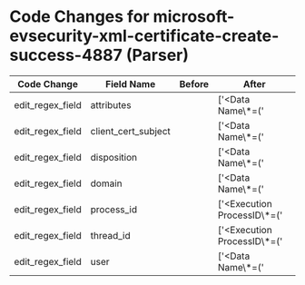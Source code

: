 # Code Changes for microsoft-evsecurity-xml-certificate-create-success-4887 (Parser)

| Code Change | Field Name | Before | After |
|-------------|------------|--------|-------|
| edit_regex_field | attributes |  | ['<Data Name\\*=(\'|")Attributes(\'|")>\s*({attributes}[^<]+?)\s*<'] |
| edit_regex_field | client_cert_subject |  | ['<Data Name\\*=(\'|")Subject(\'|")>({client_cert_subject}[^<]+)'] |
| edit_regex_field | disposition |  | ['<Data Name\\*=(\'|")Disposition(\'|")>({disposition}[^<]+)'] |
| edit_regex_field | domain |  | ['<Data Name\\*=(\'|")Requester(\'|")>(({domain}[^<\\]+)\\)?({user}[\w\.\-\!\#\^\~]{1,40}\$?)<'] |
| edit_regex_field | process_id |  | ['<Execution ProcessID\\*=(\'|")({process_id}\d+)(\'|") ThreadID\\*=(\'|")({thread_id}\d+)(\'|")\/>'] |
| edit_regex_field | thread_id |  | ['<Execution ProcessID\\*=(\'|")({process_id}\d+)(\'|") ThreadID\\*=(\'|")({thread_id}\d+)(\'|")\/>'] |
| edit_regex_field | user |  | ['<Data Name\\*=(\'|")Requester(\'|")>(({domain}[^<\\]+)\\)?({user}[\w\.\-\!\#\^\~]{1,40}\$?)<'] |